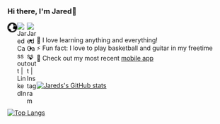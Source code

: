 ### Hi there, I'm Jared👋

[<img align="left" alt="JaredCS.com" width="22px" src="https://raw.githubusercontent.com/iconic/open-iconic/master/svg/globe.svg" />][website]
[<img align="left" alt="Jared Cassoutt | LinkedIn" width="22px" src="https://cdn.jsdelivr.net/npm/simple-icons@v3/icons/linkedin.svg" />][linkedin]
[<img align="left" alt="JaredCassoutt | Instagram" width="22px" src="https://cdn.jsdelivr.net/npm/simple-icons@v3/icons/instagram.svg" />][instagram]
<br/>


- 🌱 I love learning anything and everything!
- ⚡ Fun fact: I love to play basketball and guitar in my freetime
- 📱 Check out my most recent [mobile app](https://apps.apple.com/us/app/walls-bounce/id1546190134)

<br/>

[![Jareds's GitHub stats](https://github-readme-stats.vercel.app/api?username=jaredcassoutt&count_private=true&theme=dark&hide=issues)](https://github.com/jaredcassoutt/github-readme-stats)

<br/>

[![Top Langs](https://github-readme-stats.vercel.app/api/top-langs/?username=jaredcassoutt&hide=html&theme=dark&layout=compact)](https://github.com/jaredcassoutt/github-readme-stats)

[website]: https://JaredCS.com
[instagram]: https://instagram.com/jaredcassoutt
[linkedin]: https://linkedin.com/in/jaredcassoutt
